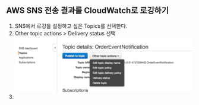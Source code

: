 ## AWS SNS 전송 결과를 CloudWatch로 로깅하기
1. SNS에서 로깅을 설정하고 싶은 Topics를 선택한다.
1. Other topic actions > Delivery status 선택
![](images/2018-02-21-13-42-03.png)
1. 

